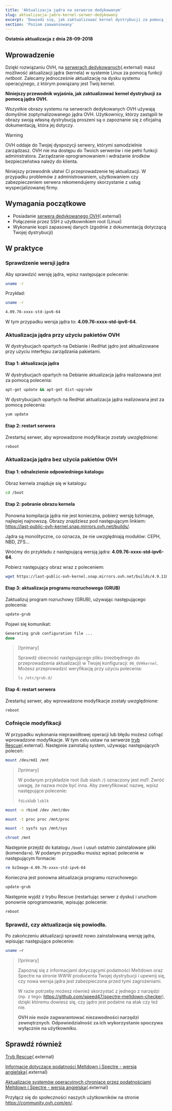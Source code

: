 ```yaml
---
title: 'Aktualizacja jądra na serwerze dedykowanym'
slug: aktualizacja-jadro-kernel-serwer-dedykowany
excerpt: 'Dowiedz się, jak zaktualizować kernel dystrybucji za pomocą jądra OVH'
section: 'Poziom zaawansowany'
---
```


**Ostatnia aktualizacja z dnia 28-09-2018**

## Wprowadzenie

Dzięki rozwiązaniu OVH, na [serwerach dedykowanych](https://www.ovh.pl/serwery_dedykowane/){.external} masz możliwość aktualizacji jądra (kernela) w systemie Linux za pomocą funkcji *netboot*. Zalecamy jednocześnie aktualizację na dysku systemu operacyjnego, z którym powiązany jest Twój kernel.

**Niniejszy przewodnik wyjaśnia, jak zaktualizować kernel dystrybucji za pomocą jądra OVH.**

Wszystkie obrazy systemu na serwerach dedykowanych OVH używają domyślnie zoptymalizowanego jądra OVH. Użytkownicy, którzy zastąpili te obrazy swoją własną dystrybucją proszeni są o zapoznanie się z oficjalną dokumentacją, która jej dotyczy.

> [!warning]
>
OVH oddaje do Twojej dyspozycji serwery, którymi samodzielnie zarządzasz. OVH nie ma dostępu do Twoich serwerów i nie pełni funkcji administratora. Zarządzanie oprogramowaniem i wdrażanie środków bezpieczeństwa należy do klienta.
>
Niniejszy przewodnik ułatwi Ci przeprowadzenie tej aktualizacji. W przypadku problemów z administrowaniem, użytkowaniem czy zabezpieczeniem serwera rekomendujemy skorzystanie z usług wyspecjalizowanej firmy.
>

## Wymagania początkowe

- Posiadanie [serwera dedykowanego OVH](https://www.ovh.pl/serwery_dedykowane/){.external}
- Połączenie przez SSH z użytkownikiem root (Linux)
- Wykonanie kopii zapasowej danych (zgodnie z dokumentacją dotyczącą Twojej dystrybucji)


## W praktyce

### Sprawdzenie wersji jądra

Aby sprawdzić wersję jądra, wpisz następujące polecenie:

```sh
uname -r
```

Przykład:

```sh
uname -r

4.09.76-xxxx-std-ipv6-64
```

W tym przypadku wersja jądra to: **4.09.76-xxxx-std-ipv6-64**.

### Aktualizacja jądra przy użyciu pakietów OVH

W dystrybucjach opartych na Debianie i RedHat jądro jest aktualizowane przy użyciu interfejsu zarządzania pakietami.


#### Etap 1: aktualizacja jądra

W dystrybucjach opartych na Debianie aktualizacja jądra realizowana jest za pomocą polecenia:

```sh
apt-get update && apt-get dist-upgrade
```

W dystrybucjach opartych na RedHat aktualizacja jądra realizowana jest za pomocą polecenia:

```sh
yum update
```

#### Etap 2: restart serwera

Zrestartuj serwer, aby wprowadzone modyfikacje zostały uwzględnione:

```sh
reboot
```


### Aktualizacja jądra bez użycia pakietów OVH

#### Etap 1: odnalezienie odpowiedniego katalogu

Obraz kernela znajduje się w katalogu:

```sh
cd /boot
```

#### Etap 2: pobranie obrazu kernela

Ponowna kompilacja jądra nie jest konieczna, pobierz wersję bzImage, najlepiej najnowszą. Obrazy znajdziesz pod następującym linkiem: <https://last-public-ovh-kernel.snap.mirrors.ovh.net/builds/>. 

Jądra są monolityczne, co oznacza, że nie uwzględniają modułów: CEPH, NBD, ZFS…

Wróćmy do przykładu z następującą wersją jądra: **4.09.76-xxxx-std-ipv6-64**.

Pobierz następujący obraz wraz z poleceniem:

```sh
wget https://last-public-ovh-kernel.snap.mirrors.ovh.net/builds/4.9.118/313405/bzImage/4.9.118-xxxx-std-ipv6-64/bzImage-4.9.118-xxxx-std-ipv6-64
```

#### Etap 3: aktualizacja programu rozruchowego (GRUB)

Zaktualizuj program rozruchowy (GRUB), używając następującego polecenia:

```sh
update-grub
```

Pojawi się komunikat:

```sh
Generating grub configuration file ...
done
```

> [!primary]
>
> Sprawdź obecność następującego pliku (niezbędnego do przeprowadzenia aktualizacji) w Twojej konfiguracji: `06_OVHkernel`. Możesz przeprowadzić weryfikację przy użyciu polecenia:
>
> `ls /etc/grub.d/`
>

#### Etap 4: restart serwera

Zrestartuj serwer, aby wprowadzone modyfikacje zostały uwzględnione:

```sh
reboot
```

### Cofnięcie modyfikacji

W przypadku wykonania nieprawidłowej operacji lub błędu możesz cofnąć wprowadzone modyfikacje. W tym celu ustaw na serwerze [tryb Rescue](https://docs.ovh.com/pl/dedicated/ovh-rescue/){.external}. Następnie zainstaluj system, używając następujących poleceń:

```sh
mount /dev/md1 /mnt
```

> [!primary]
>
> W podanym przykładzie root (lub slash `/`) oznaczony jest *md1*. Zwróć uwagę, że nazwa może być inna. Aby zweryfikować nazwę, wpisz następujące polecenie:
>
> `fdisk`lub `lsblk`
>

```sh
mount -o rbind /dev /mnt/dev
```

```sh
mount -t proc proc /mnt/proc
```

```sh
mount -t sysfs sys /mnt/sys
```

```sh
chroot /mnt
```

Następnie przejdź do katalogu `/boot` i usuń ostatnio zainstalowane pliki (komenda`rm`). W podanym przypadku musisz wpisać polecenie w następującym formacie:

```sh
rm bzImage-4.09.76-xxxx-std-ipv6-64
```

Konieczna jest ponowna aktualizacja programu rozruchowego:

```sh
update-grub
```

Następnie wyjdź z trybu Rescue (restartując serwer z dysku) i uruchom ponownie oprogramowanie, wpisując polecenie:

```sh
reboot
```

### Sprawdź, czy aktualizacja się powiodła.

Po zakończeniu aktualizacji sprawdź nowo zainstalowaną wersję jądra, wpisując następujące polecenie:

```sh
uname –r
```

> [!primary]
>
> Zapoznaj się z informacjami dotyczącymi podatności Meltdown oraz Spectre na stronie WWW producenta Twojej dystrybucji i upewnij się, czy nowa wersja jądra jest zabezpieczona przed tymi zagrożeniami.
>
> W razie potrzeby możesz również skorzystać z jednego z narzędzi (np. z tego: <https://github.com/speed47/spectre-meltdown-checker>), dzięki któremu dowiesz się, czy jądro jest podatne na atak czy też nie.
>
> **OVH nie może zagwarantować niezawodności narzędzi zewnętrznych. Odpowiedzialność za ich wykorzystanie spoczywa wyłącznie na użytkowniku.**
>

## Sprawdź również

[Tryb Rescue](https://docs.ovh.com/pl/dedicated/ovh-rescue/){.external}

[Informacje dotyczące podatności Meltdown i Spectre - wersja angielska](https://docs.ovh.com/fr/dedicated/information-about-meltdown-spectre-vulnerability-fixes/){.external}

[Aktualizacje systemów operacyjnych chroniące przez podatnościami Meltdown i Spectre - wersja angielska](https://docs.ovh.com/fr/dedicated/meltdown-spectre-kernel-update-per-operating-system/){.external}

Przyłącz się do społeczności naszych użytkowników na stronie <https://community.ovh.com/en/>.